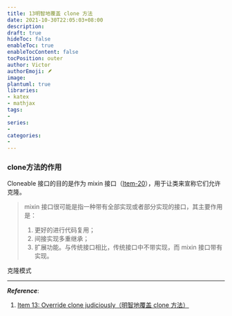 ```yaml
---
title: 13明智地覆盖 clone 方法
date: 2021-10-30T22:05:03+08:00
description:
draft: true
hideToc: false
enableToc: true
enableTocContent: false
tocPosition: outer
author: Victor
authorEmoji: 🪶
image:
plantuml: true
libraries:
- katex
- mathjax
tags:
-
series:
-
categories:
-
---
```


<!--第三章：对象的通用方法-->



### clone方法的作用

Cloneable 接口的目的是作为 mixin 接口（[Item-20](https://github.com/clxering/Effective-Java-3rd-edition-Chinese-English-bilingual/blob/dev/Chapter-4/Chapter-4-Item-20-Prefer-interfaces-to-abstract-classes.md)），用于让类来宣称它们允许克隆。

> mixin 接口很可能是指一种带有全部实现或者部分实现的接口，其主要作用是：
>
> 1. 更好的进行代码复用；
> 2. 间接实现多重继承；
> 3. 扩展功能。与传统接口相比，传统接口中不带实现，而 mixin 接口带有实现。









克隆模式





---

***Reference***:

1. [Item 13: Override clone judiciously（明智地覆盖 clone 方法）](https://github.com/clxering/Effective-Java-3rd-edition-Chinese-English-bilingual/blob/dev/Chapter-3/Chapter-3-Item-13-Override-clone-judiciously.md)
